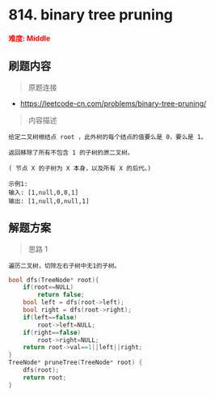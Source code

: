 # 814. binary tree pruning

 **<font color=red>难度: Middle</font>**

 ## 刷题内容
 > 原题连接
* https://leetcode-cn.com/problems/binary-tree-pruning/
 > 内容描述
 ```
给定二叉树根结点 root ，此外树的每个结点的值要么是 0，要么是 1。

返回移除了所有不包含 1 的子树的原二叉树。

( 节点 X 的子树为 X 本身，以及所有 X 的后代。)

示例1:
输入: [1,null,0,0,1]
输出: [1,null,0,null,1]
 ```

## 解题方案
> 思路 1
```
遍历二叉树，切除左右子树中无1的子树。
```

```cpp
bool dfs(TreeNode* root){
    if(root==NULL)
        return false;
    bool left = dfs(root->left);
    bool right = dfs(root->right);
    if(left==false)
        root->left=NULL;
    if(right==false)
        root->right=NULL;
    return root->val==1||left||right;
}
TreeNode* pruneTree(TreeNode* root) {
    dfs(root);
    return root;
}
```